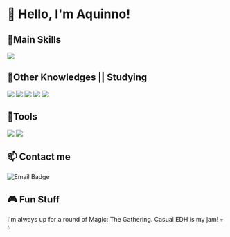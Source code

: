 <h1 align="left">👋 Hello, I'm Aquinno!</h1>

<h2>🎯Main Skills</h2>
<p align="left">
    <img src="https://img.shields.io/badge/-JavaScript-F7DF1E?logo=javascript&logoColor=black&style=for-the-badge">
</p>


<h2>🧠Other Knowledges || Studying</h2>
<p align="left">
    <img src="https://img.shields.io/badge/-C%23-239120?logo=c-sharp&logoColor=white&style=for-the-badge">
    <img src="https://img.shields.io/badge/-Python-306998?logo=python&logoColor=white&style=for-the-badge">
    <img src="https://img.shields.io/badge/-HTML-E34F26?logo=html5&logoColor=white&style=for-the-badge">
    <img src="https://img.shields.io/badge/-CSS-1572B6?logo=css3&logoColor=white&style=for-the-badge">
    <img src="https://img.shields.io/badge/-Pandas-150458?logo=pandas&logoColor=white&style=for-the-badge">
</p>


<h2>🔧Tools</h2>
<p align="left">
    <img src="https://img.shields.io/badge/-Visual%20Studio-5C2D91?logo=visual-studio&logoColor=white&style=for-the-badge">
    <img src="https://img.shields.io/badge/-VS%20Code-007ACC?logo=visual-studio-code&logoColor=white&style=for-the-badge">
</p>


<h2>📫 Contact me</h2> 
<p align="left">
    <img src="https://img.shields.io/badge/-Email-D14836?logo=gmail&logoColor=white&style=for-the-badge" alt="Email Badge">
</p>

<h2>🎮 Fun Stuff</h2>
I'm always up for a round of Magic: The Gathering. Casual EDH is my jam! 💀💧
